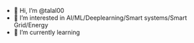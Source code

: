 - 👋 Hi, I’m @talal00
- 👀 I’m interested in AI/ML/Deeplearning/Smart systems/Smart Grid/Energy
- 🌱 I’m currently learning

<!---
talal00/talal00 is a ✨ special ✨ repository because its `README.md` (this file) appears on your GitHub profile.
You can click the Preview link to take a look at your changes.
--->
